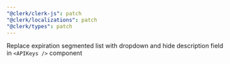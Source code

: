 ```yaml
---
"@clerk/clerk-js": patch
"@clerk/localizations": patch
"@clerk/types": patch
---
```


Replace expiration segmented list with dropdown and hide description field in `<APIKeys />` component

